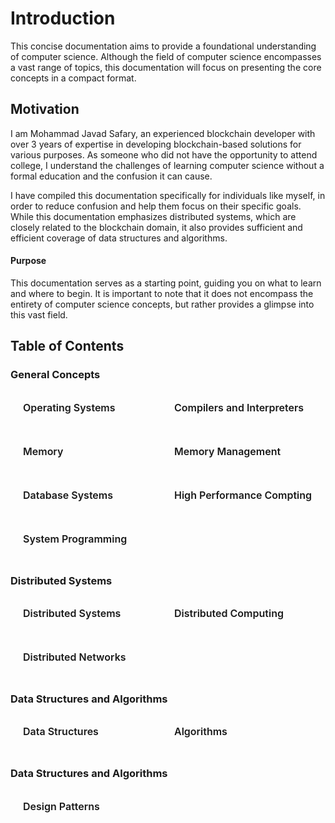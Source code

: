 # Introduction

This concise documentation aims to provide a foundational understanding of computer science. Although the field of computer science encompasses a vast range of topics, this documentation will focus on presenting the core concepts in a compact format.

## Motivation

I am Mohammad Javad Safary, an experienced blockchain developer with over 3 years of expertise in developing blockchain-based solutions for various purposes. As someone who did not have the opportunity to attend college, I understand the challenges of learning computer science without a formal education and the confusion it can cause.

I have compiled this documentation specifically for individuals like myself, in order to reduce confusion and help them focus on their specific goals. While this documentation emphasizes distributed systems, which are closely related to the blockchain domain, it also provides sufficient and efficient coverage of data structures and algorithms.

#### Purpose

This documentation serves as a starting point, guiding you on what to learn and where to begin. It is important to note that it does not encompass the entirety of computer science concepts, but rather provides a glimpse into this vast field.

## Table of Contents

### General Concepts
<div class="sections-container">
  <div class="bridge-section-row">
    <a href="/src/General/os.html">
      <span class="bridge-section">Operating Systems</span>
    </a>
        <a href="/src/General/compilers_and_interpreters.html">
      <span class="bridge-section">Compilers and Interpreters</span>
    </a>

  </div>
  <div class="bridge-section-row">
      <a href="/src/General/memories.html">
      <span class="bridge-section">Memory</span>
    </a>
    <a href="/src/General/memory_management.html">
      <span class="bridge-section">Memory Management</span>
    </a>
  </div>
    <div class="bridge-section-row">
    <a href="/src/General/database_systems.html">
      <span class="bridge-section">Database Systems</span>
    </a>
    <a href="/src/General/high_performance_computing.html">
      <span class="bridge-section">High Performance Compting</span>
    </a>
  </div>
      <div class="bridge-section-row">
    <a href="/src/General/system_programming.html">
      <span class="bridge-section">System Programming</span>
    </a>
  </div>
</div>

### Distributed Systems
<div class="sections-container">
  <div class="bridge-section-row">
    <a href="/src/DistributedSystems/distributed_systems.html">
      <span class="bridge-section">Distributed Systems</span>
    </a>
    <a href="/src/DistributedSystems/distributed_computing.html">
      <span class="bridge-section">Distributed Computing</span>
    </a>
  </div>
  <div class="bridge-section-row">
    <a href="/src/DistributedSystems/distributed_networking.html">
      <span class="bridge-section">Distributed Networks</span>
    </a>
  </div>
</div>

### Data Structures and Algorithms
<div class="sections-container">
  <div class="bridge-section-row">
    <a href="/src/DataStructuresAndAlgorithms/data_structures.html">
      <span class="bridge-section">Data Structures</span>
    </a>
    <a href="/src/DataStructuresAndAlgorithms/algorithms.html">
      <span class="bridge-section">Algorithms</span>
    </a>
  </div>
</div>


### Data Structures and Algorithms
<div class="sections-container">
  <div class="bridge-section-row">
    <a href="/src/DesignPatterns/intro.html">
      <span class="bridge-section">Design Patterns</span>
    </a>
  </div>
</div>

<style>


.bridge-section-row {
  display: flex;
  flex-wrap: wrap;
  justify-content: space-between;
  margin : 10px;
}

.sections-container a{
    flex : 1;
    text-decoration: none;
}
.bridge-section {
  background-color: var(--vp-c-bg-mute);
  transition: background-color 0.1s;
  width : 98%;
  display: flex;
  padding: 1rem 0 1rem 10px;
  border: 1px solid var(--vp-c-divider);
  border-radius: 8px;
  font-weight: 600;
  font-size: 16px;
  text-align: left;
  margin-bottom: 0.5rem;
  cursor: pointer;;

}

</style>
